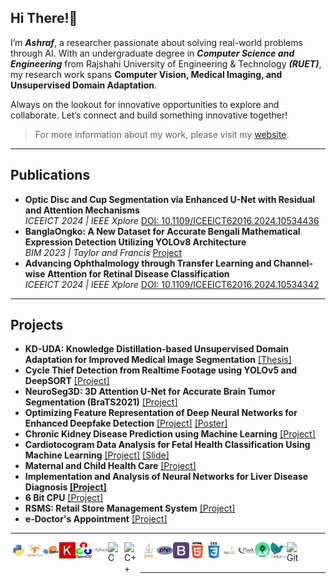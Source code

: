 ## Hi There!👋

I’m ***Ashraf***, a researcher passionate about solving real-world problems through AI. With an undergraduate degree in ***Computer Science and Engineering*** from Rajshahi University of Engineering & Technology ***(RUET)***, my research work spans **Computer Vision, Medical Imaging, and Unsupervised Domain Adaptation**. 
<!--I've developed advanced frameworks for medical image segmentation and classification and worked with state-of-the-art models to enhance AI applications.
My diverse projects range from optimizing neural networks for healthcare to addressing OCR challenges with complex scripts like Bengali. Notable projects include *Real-time Cycle Thief Detection* using YOLOv5 and DeepSORT and advanced medical image segmentation with *knowledge distillation*. Currently, I’m exploring **Natural Language Processing and Large Language Models**, finding them both fascinating and full of potential. -->

Always on the lookout for innovative opportunities to explore and collaborate. Let’s connect and build something innovative together!

> For more information about my work, please visit my [website](https://ashraf-ul-alam-amit.github.io/).
 <!--
 ---
## EDUCATION 
- *B.Sc in Computer Science & Engineering* <img src="https://media.giphy.com/media/fYSnHlufseco8Fh93Z/giphy.gif" width="30">
  - Rajshahi University of Engineering & Technology (RUET)  
  - *CGPA:* 3.44 out of 4.00
  - *Duration:* 2019-2024

- *Higher Secondary School Certificate (HSC)*
  - Dhaka Residential Model College, Dhaka, Bangladesh
  - *GPA:* 5.00 out of 5.00
  - *Duration:* 2016-2018
- *Secondary School Certificate (SSC)*
  - Matlabgonj J.B. Pilot High School, Chandpur, Bangladesh
  - *GPA:* 5.00 out of 5.00  -->

---
## Publications

- **Optic Disc and Cup Segmentation via Enhanced U-Net with Residual and Attention Mechanisms**  
  *ICEEICT 2024 | IEEE Xplore* [DOI: 10.1109/ICEEICT62016.2024.10534436](https://doi.org/10.1109/ICEEICT62016.2024.10534436)  
- **BanglaOngko: A New Dataset for Accurate Bengali Mathematical Expression Detection Utilizing YOLOv8 Architecture**  
  *BIM 2023 | Taylor and Francis*  [Project](https://github.com/ashraf-ul-alam-amit/BanglaOngko)
- **Advancing Ophthalmology through Transfer Learning and Channel-wise Attention for Retinal Disease Classification**  
  *ICEEICT 2024 | IEEE Xplore* [DOI: 10.1109/ICEEICT62016.2024.10534342](https://doi.org/10.1109/ICEEICT62016.2024.10534342)  


<!-- 
---
## Undergraduate Thesis
- Developed the KD-UDA framework, using Knowledge Distillation to enhance segmentation model performance on diverse medical imaging datasets without labeled data from new domains, significantly improving performances for both 2D retinal fundus images and 3D MRI data (BraTS2021). -->


---
## Projects
- **KD-UDA: Knowledge Distillation-based Unsupervised Domain Adaptation for Improved Medical Image Segmentation**  [[Thesis]](https://github.com/ashraf-ul-alam-amit/KD-UDA)
- **Cycle Thief Detection from Realtime Footage using YOLOv5 and DeepSORT**  [[Project]](https://github.com/ashraf-ul-alam-amit/cycle_theif)
- **NeuroSeg3D: 3D Attention U-Net for Accurate Brain Tumor Segmentation (BraTS2021)** [[Project]](https://github.com/ashraf-ul-alam-amit/NeuroSeg3D)
- **Optimizing Feature Representation of Deep Neural Networks for Enhanced Deepfake Detection** [[Project]](https://github.com/ashraf-ul-alam-amit/Deepfake-Image-Detection) [[Poster] ](https://github.com/ashraf-ul-alam-amit/Deepfake-Image-Detection/blob/master/poster.pdf)
- **Chronic Kidney Disease Prediction using Machine Learning**  [[Project]](https://github.com/ashraf-ul-alam-amit/cycle_theif)
- **Cardiotocogram Data Analysis for Fetal Health Classification Using Machine Learning** [[Project]](https://github.com/ashraf-ul-alam-amit/fetal_health) [[Slide]](https://github.com/ashraf-ul-alam-amit/fetal_health/blob/master/fetal_health.pdf)  
- **Maternal and Child Health Care**  [[Project]](https://github.com/ashraf-ul-alam-amit/Maternal_Care)
- **Implementation and Analysis of Neural Networks for Liver Disease Diagnosis [[Project]](https://github.com/ashraf-ul-alam-amit/Study-on-Neural-Networks-for-Liver-Disease-Diagnosis)**  
- **6 Bit CPU** [[Project]](https://github.com/ashraf-ul-alam-amit/6-Bit-CPU)
- **RSMS: Retail Store Management System**  [[Project]](https://github.com/ashraf-ul-alam-amit/Retail-Store-Management-System)
- **e-Doctor's Appointment**  [[Project]](https://github.com/ashraf-ul-alam-amit/eDoctor-sAppointment)



<!-- 
## Technical Skills and Interests

- **Research Areas**: Computer Vision, Domain Adaptation, Object Detection, NLP, LLM, Transfer & Conventional Learning
- **Programming**: Python, C, C++, Java, PHP
- **Frameworks**: TensorFlow, Scikit-Learn, Keras, OpenCV, PyTorch, Bootstrap
- **Web & Databases**: HTML, CSS, PHP, MySQL
- **Technologies**: Flask, Android Studio, LaTeX, Git
-->
---

<img align="left" alt="Python" width="26px" src="https://raw.githubusercontent.com/github/explore/master/topics/python/python.png" /> <img align="left" alt="TensorFlow" width="26px" src="https://raw.githubusercontent.com/github/explore/master/topics/tensorflow/tensorflow.png" /> <img align="left" alt="Scikit-Learn" width="26px" src="https://raw.githubusercontent.com/github/explore/master/topics/scikit-learn/scikit-learn.png" /> <img align="left" alt="Keras" width="26px" src="https://raw.githubusercontent.com/github/explore/master/topics/keras/keras.png" /> <img align="left" alt="OpenCV" width="26px" src="https://raw.githubusercontent.com/github/explore/master/topics/opencv/opencv.png" /> <img align="left" alt="PyTorch" width="26px" src="https://raw.githubusercontent.com/github/explore/master/topics/pytorch/pytorch.png" /><img align="left" alt="C" width="26px" src="https://raw.githubusercontent.com/jmnote/z-icons/master/svg/c.svg" /> <img align="left" alt="C++" width="26px" src="https://raw.githubusercontent.com/jmnote/z-icons/master/svg/cpp.svg" /> <img align="left" alt="Java" width="26px" src="https://raw.githubusercontent.com/github/explore/master/topics/java/java.png" /> <img align="left" alt="PHP" width="26px" src="https://raw.githubusercontent.com/github/explore/master/topics/php/php.png" />  <img align="left" alt="Bootstrap" width="26px" src="https://raw.githubusercontent.com/github/explore/master/topics/bootstrap/bootstrap.png" /> <img align="left" alt="HTML5" width="26px" src="https://raw.githubusercontent.com/github/explore/master/topics/html/html.png" /> <img align="left" alt="CSS3" width="26px" src="https://raw.githubusercontent.com/github/explore/master/topics/css/css.png" /> <img align="left" alt="MySQL" width="26px" src="https://raw.githubusercontent.com/github/explore/master/topics/mysql/mysql.png" /> <img align="left" alt="Flask" width="26px" src="https://raw.githubusercontent.com/github/explore/master/topics/flask/flask.png" /> <img align="left" alt="Android Studio" width="26px" src="https://raw.githubusercontent.com/github/explore/master/topics/android-studio/android-studio.png" /> <img align="left" alt="LaTeX" width="26px" src="https://raw.githubusercontent.com/github/explore/master/topics/latex/latex.png" /> <img align="left" alt="Git" width="26px" src="https://raw.githubusercontent.com/jmnote/z-icons/master/svg/git.svg" /> <br /> <br /> <hr />



<!--
### GitHub Stats

![Ashraf's GitHub Stats](https://github-readme-stats.vercel.app/api?username=ashraf-ul-alam-amit&count_private=true)
![Ashraf's GitHub Streak Stats](https://github-readme-streak-stats-peach.vercel.app?user=ashraf-ul-alam-amit)




**ashraf-ul-alam-amit/ashraf-ul-alam-amit** is a ✨ _special_ ✨ repository because its `README.md` (this file) appears on your GitHub profile.

Here are some ideas to get you started:

- 🔭 I’m currently working on ...
- 🌱 I’m currently learning ...
- 👯 I’m looking to collaborate on ...
- 🤔 I’m looking for help with ...
- 💬 Ask me about ...
- 📫 How to reach me: ...
- 😄 Pronouns: ...
- ⚡ Fun fact: ...
-->

